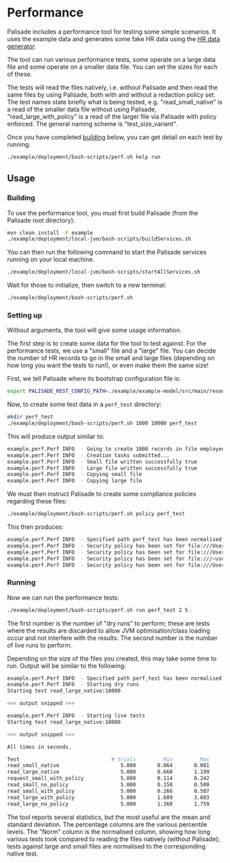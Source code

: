 # Performance

Palisade includes a performance tool for testing some simple scenarios. It uses the example data and generates some fake HR data using
the [HR data generator](../hr-data-generator/README.md).

The tool can run various performance tests, some operate on
a large data file and some operate on a smaller data file. You can set the sizes for each of these.

The tests will read the files natively, i.e. without Palisade and then read the same files by using Palisade, both with and
without a redaction policy set. The test names state briefly what is being tested, e.g. "read_small_native" is a read of
the smaller data file without using Palisade, "read_large_with_policy" is a read of the larger file via Palisade with policy enforced.
The general naming scheme is "test_size_variant".

Once you have completed [building](#building) below, you can get detail on each test by running:
```bash
./example/deployment/bash-scripts/perf.sh help run
```

## Usage

### Building
<a name="building"></a>
To use the performance tool, you must first build Palisade (from the Palisade root directory):
```bash
mvn clean install -P example
./example/deployment/local-jvm/bash-scripts/buildServices.sh
```
You can then run the following command to start the Palisade services running on your local machine.
```bash
./example/deployment/local-jvm/bash-scripts/startAllServices.sh
```
Wait for those to initialize, then switch to a new terminal:
```bash
./example/deployment/bash-scripts/perf.sh
```

### Setting up
Without arguments, the tool will give some usage information.

The first step is to create some data for the tool to test against. For the performance tests, we use a "small" file and a "large" file.
You can decide the number of HR records to go in the small and large files (depending on how long you want the tests to run!), or even
make them the same size!

First, we tell Palisade where its bootstrap configuration file is:
```bash
export PALISADE_REST_CONFIG_PATH=./example/example-model/src/main/resources/configRest.json
```

Now, to create some test data in a `perf_test` directory:

```bash
mkdir perf_test
./example/deployment/bash-scripts/perf.sh 1000 10000 perf_test
```

This will produce output similar to:
```bash
example.perf.Perf INFO  - Going to create 1000 records in file employee_small.avro and 10000 records in file employee_large.avro in sub-directory
example.perf.Perf INFO  - Creation tasks submitted...
example.perf.Perf INFO  - Small file written successfully true
example.perf.Perf INFO  - Large file written successfully true
example.perf.Perf INFO  - Copying small file
example.perf.Perf INFO  - Copying large file
```

We must then instruct Palisade to create some compliance policies regarding these files:
```bash
./example/deployment/bash-scripts/perf.sh policy perf_test
```
This then produces:
```bash
example.perf.Perf INFO  - Specified path perf_test has been normalised to file:///<user home directory>/Palisade/perf_test/
example.perf.Perf INFO  - Security policy has been set for file:///Users/username/Palisade/perf_test/employee_small.avro: true
example.perf.Perf INFO  - Security policy has been set for file:///Users/username/Palisade/perf_test/large/employee_large.avro: true
example.perf.Perf INFO  - Security policy has been set for file:///<user home directory>/Palisade/perf_test/employee_small-nopolicy.avro: true
example.perf.Perf INFO  - Security policy has been set for file:///Users/username/Palisade/perf_test/large/employee_large-nopolicy.avro: true
```

### Running

Now we can run the performance tests:
```bash
./example/deployment/bash-scripts/perf.sh run perf_test 2 5
```
The first number is the number of "dry runs" to perform; these are tests where the results are discarded to allow JVM optimisation/class loading
occur and not interfere with the results. The second number is the number of live runs to perform.

Depending on the size of the files you created, this may take some time to run. Output will be similar to the following:
```bash
example.perf.Perf INFO  - Specified path perf_test has been normalised to file:///<user home directory>/Palisade/perf_test/
example.perf.Perf INFO  - Starting dry runs
Starting test read_large_native:10000

<<< output snipped >>>

example.perf.Perf INFO  - Starting live tests
Starting test read_large_native:10000

<<< output snipped >>>

All times in seconds.

Test                              # trials         Min         Max        Mean    Std.dev.         25%         50%         75%         99%        Norm
read_small_native                    5.000       0.064       0.081       0.072       0.007       0.066       0.069       0.078       0.081       1.000
read_large_native                    5.000       0.660       1.199       0.840       0.198       0.709       0.727       0.906       1.187       1.000
request_small_with_policy            5.000       0.114       0.242       0.190       0.047       0.156       0.215       0.221       0.241       0.000
read_small_no_policy                 5.000       0.158       0.500       0.234       0.133       0.163       0.170       0.180       0.487       3.264
read_small_with_policy               5.000       0.266       0.507       0.384       0.103       0.271       0.382       0.491       0.507       5.348
read_large_with_policy               5.000       1.609       3.603       2.128       0.749       1.624       1.876       1.930       3.536       2.533
read_large_no_policy                 5.000       1.360       1.759       1.513       0.147       1.415       1.430       1.602       1.753       1.801
```
The tool reports several statistics, but the most useful are the mean and standard deviation. The percentage columns are the various
percentile levels. The "Norm" column is the normalised column, showing how long various tests took compared to reading the files
natively (without Palisade); tests against large and small files are normalised to the corresponding native test.
